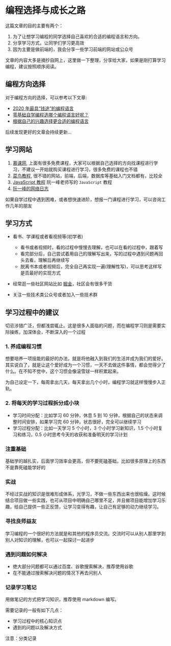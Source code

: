 # 编程选择与成长之路

这篇文章的目的主要有两个：

1. 为了让想学习编程的同学选择自己喜欢的合适的编程语言和方向。
2. 分享学习方式，让同学们学习更高效
3. 因为主要是做前端的，我会分享一些学习前端的网站或公众号

文章的内容大多是摘抄自网上，这里做一下整理，分享给大家，如果是刚打算学习编程，建议按照顺序阅读。

## 编程方向选择

对于编程方向的选择，可以参考以下文章:

- [2020 年最具“钱途”的编程语言](https://mp.weixin.qq.com/s?__biz=MjM5MDE0Mjc4MA==&mid=2651019147&idx=1&sn=764cfcac47f0d1d5944c78126f1a8d82&chksm=bdbeafd88ac926ce668986e7c27ef79ddf89d399f1784990846c60c5de13eaeafb3840b463b0&scene=0&xtrack=1)
- [零基础自学编程选哪个编程语言好呢？](https://www.zhihu.com/question/339879891/answer/814425136)
- [根据自己的兴趣选择更合适的编程语言](./根据自己的兴趣选择更合适的编程语言.md)

后续发现更好的文章会持续更新...

## 学习网站

1. [慕课网](https://www.imooc.com/), 上面有很多免费课程，大家可以根据自己选择的方向找课程进行学习，不建议一开始就购买课程进行学习，很多免费的课程也不错
2. [菜鸟教程](https://www.runoob.com/), 很不错的网站，前端，后端，数据库等基础入门文档都有，比较全
3. [JavaScript 教程](https://wangdoc.com/javascript/) 阮一峰老师写的 `JavaScript` 教程
4. [阮一峰的网络日志](http://www.ruanyifeng.com/blog/)

如果自学过程中遇到困难，或者想快速进阶，想报一门课程进行学习，可以咨询工作几年的朋友

## 学习方式

- 看书、学课程或者看视频等(初学者)

  - 看书或者视频时，看的过程中慢慢去理解，也可以在看的过程中，跟着写
  - 看完部分后，自己尝试着用自己的理解写出来，写的过程中遇到问题再回头去看，理解后再继续写
  - 脱离书本或者视频后，完全自己再实现一遍(理解性写)，可以思考这样写是否最好的实现方式

- 经常逛一些社区网站比如 [掘金](https://juejin.im/timeline)，社区会有很多干货
- 关注一些技术类公众号或者加入一些技术群

## 学习过程中的建议

切忌涉猎广泛，但都浅尝辄止。这是很多人面临的问题，而在编程学习则是需要实际操练，加深体会，不断深入的一个过程

### 1. 养成编程习惯

想要培养一项技能的最好的办法，就是将他融入到我们的生活并成为我们的爱好。其实说白了，就是让这个爱好成为一个习惯，一天不去做这件事情，都会觉得少了什么。在不知不觉中，这个习惯会像滚雪球一样积累起来。

为自己设定一下，每周拿出几天，每天拿出几个小时，编程学习就这样慢慢步入正轨。

### 2. 将每天的学习过程拆分成小块

- 学习时间分配：比如学习 60 分钟，休息 5 到 10 分钟，根据自己的状态来调整时间安排，如果学习完 60 分钟，状态很好，完全可以继续学习
- 学习过程分配：比如一天学习 5 个小时，3 个小时学习新知识，1.5 个小时复习和练习，0.5 小时思考今天的收获和准备明天的学习计划

### 注重基础

基础学的越扎实，后面学习效率会更高，但不要死磕基础，比如很多原理上的东西不是靠死磕能学好的

### 实战

不经过实战的知识是很难形成体系，光学习，不做一些东西出来也很枯燥。这时候结合项目做一些实践，也可从项目中明确自己哪里不足，并且做项目能增加学习乐趣，给自己提供一些正反馈，让学习变得有趣，让自己有足够的动力继续学习。

### 寻找良师益友

学习编程的一个很好的方法就是和其他的程序员交流。交流时可以从别人那里学到别人对知识的理解，也可以一起探讨一起进步

### 遇到问题如何解决

- 绝大部分问题都可以通过百度、谷歌搜索解决，推荐使用谷歌
- 在不能通过搜索解决问题的情况下再去问别人

### 记录学习笔记

用做笔记的方式把学习知识，推荐使用 markdown 编写。

需要记录的一般有如下几点：

- 学习过程中的核心知识点
- 遇到的问题以及解决方式

注意：分类记录
